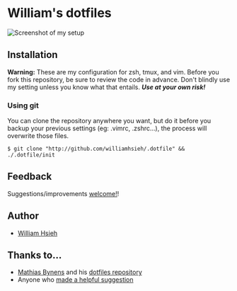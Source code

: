 # William's dotfiles
![Screenshot of my setup](https://raw.githubusercontent.com/WilliamHsieh/.dotfile/master/img.png?token=AWIZPQsLlj_tELRFbf5zG-rAWEWg3F6Qks5bZQ50wA%3D%3D)

## Installation
**Warning:** These are my configuration for zsh, tmux, and vim. Before you fork this repository, be sure to review the code in advance. Don't blindly use my setting unless you know what that entails. ___Use at your own risk!___

### Using git
You can clone the repository anywhere you want, but do it before you backup your previous settings (eg: .vimrc, .zshrc...), the process will overwrite those files.

```
$ git clone "http://github.com/williamhsieh/.dotfile" && ./.dotfile/init
```

## Feedback

Suggestions/improvements [welcome!](https://github.com/WilliamHsieh/.dotfile/issues)!

## Author
* [William Hsieh](https://github.com/williamhsieh/) 

## Thanks to…

* [Mathias Bynens](https://mathiasbynens.be/) and his [dotfiles repository](https://github.com/mathiasbynens/dotfiles/)
* Anyone who  [made a helpful suggestion](https://github.com/mathiasbynens/dotfiles/issues)
